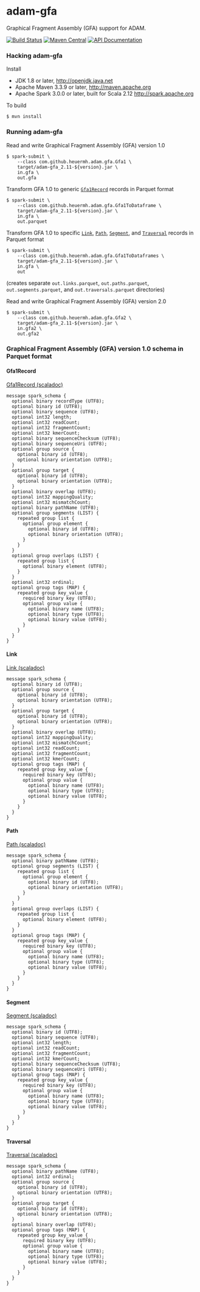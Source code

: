 # adam-gfa

Graphical Fragment Assembly (GFA) support for ADAM.

[![Build Status](https://travis-ci.org/heuermh/adam-gfa.svg?branch=master)](https://travis-ci.org/heuermh/adam-gfa)
[![Maven Central](https://img.shields.io/maven-central/v/com.github.heuermh.adamgfa/adam-gfa_2.12.svg?maxAge=600)](http://search.maven.org/#search%7Cga%7C1%7Ccom.github.heuermh.adamgfa)
[![API Documentation](http://javadoc.io/badge/com.github.heuermh.adamgfa/adam-gfa_2.12.svg?color=brightgreen&label=scaladoc)](http://javadoc.io/doc/com.github.heuermh.adamgfa/adam-gfa_2.12)

### Hacking adam-gfa

Install

 * JDK 1.8 or later, http://openjdk.java.net
 * Apache Maven 3.3.9 or later, http://maven.apache.org
 * Apache Spark 3.0.0 or later, built for Scala 2.12 http://spark.apache.org


To build

    $ mvn install


### Running adam-gfa

Read and write Graphical Fragment Assembly (GFA) version 1.0

```
$ spark-submit \
    --class com.github.heuermh.adam.gfa.Gfa1 \
    target/adam-gfa_2.11-${version}.jar \
    in.gfa \
    out.gfa
```


Transform GFA 1.0 to generic [`Gfa1Record`](#gfa1record) records in Parquet format

```
$ spark-submit \
    --class com.github.heuermh.adam.gfa.Gfa1ToDataframe \
    target/adam-gfa_2.11-${version}.jar \
    in.gfa \
    out.parquet
```


Transform GFA 1.0 to specific [`Link`](#link), [`Path`](#path), [`Segment`](#segment), and [`Traversal`](#traversal) records in Parquet format

```
$ spark-submit \
    --class com.github.heuermh.adam.gfa.Gfa1ToDataframes \
    target/adam-gfa_2.11-${version}.jar \
    in.gfa \
    out
```
(creates separate `out.links.parquet`, `out.paths.parquet`, `out.segments.parquet`, and `out.traversals.parquet` directories)


Read and write Graphical Fragment Assembly (GFA) version 2.0

```
$ spark-submit \
    --class com.github.heuermh.adam.gfa.Gfa2 \
    target/adam-gfa_2.11-${version}.jar \
    in.gfa2 \
    out.gfa2
```

### Graphical Fragment Assembly (GFA) version 1.0 schema in Parquet format

#### Gfa1Record

[Gfa1Record (scaladoc)](https://www.javadoc.io/static/com.github.heuermh.adamgfa/adam-gfa_2.12/0.6.0/com/github/heuermh/adam/gfa/sql/gfa1/Gfa1Record.html)

```
message spark_schema {
  optional binary recordType (UTF8);
  optional binary id (UTF8);
  optional binary sequence (UTF8);
  optional int32 length;
  optional int32 readCount;
  optional int32 fragmentCount;
  optional int32 kmerCount;
  optional binary sequenceChecksum (UTF8);
  optional binary sequenceUri (UTF8);
  optional group source {
    optional binary id (UTF8);
    optional binary orientation (UTF8);
  }
  optional group target {
    optional binary id (UTF8);
    optional binary orientation (UTF8);
  }
  optional binary overlap (UTF8);
  optional int32 mappingQuality;
  optional int32 mismatchCount;
  optional binary pathName (UTF8);
  optional group segments (LIST) {
    repeated group list {
      optional group element {
        optional binary id (UTF8);
        optional binary orientation (UTF8);
      }
    }
  }
  optional group overlaps (LIST) {
    repeated group list {
      optional binary element (UTF8);
    }
  }
  optional int32 ordinal;
  optional group tags (MAP) {
    repeated group key_value {
      required binary key (UTF8);
      optional group value {
        optional binary name (UTF8);
        optional binary type (UTF8);
        optional binary value (UTF8);
      }
    }
  }
}
```

#### Link

[Link (scaladoc)](https://www.javadoc.io/static/com.github.heuermh.adamgfa/adam-gfa_2.12/0.6.0/com/github/heuermh/adam/gfa/sql/gfa1/Link.html)

```
message spark_schema {
  optional binary id (UTF8);
  optional group source {
    optional binary id (UTF8);
    optional binary orientation (UTF8);
  }
  optional group target {
    optional binary id (UTF8);
    optional binary orientation (UTF8);
  }
  optional binary overlap (UTF8);
  optional int32 mappingQuality;
  optional int32 mismatchCount;
  optional int32 readCount;
  optional int32 fragmentCount;
  optional int32 kmerCount;
  optional group tags (MAP) {
    repeated group key_value {
      required binary key (UTF8);
      optional group value {
        optional binary name (UTF8);
        optional binary type (UTF8);
        optional binary value (UTF8);
      }
    }
  }
}
```

#### Path

[Path (scaladoc)](https://www.javadoc.io/static/com.github.heuermh.adamgfa/adam-gfa_2.12/0.6.0/com/github/heuermh/adam/gfa/sql/gfa1/Path.html)

```
message spark_schema {
  optional binary pathName (UTF8);
  optional group segments (LIST) {
    repeated group list {
      optional group element {
        optional binary id (UTF8);
        optional binary orientation (UTF8);
      }
    }
  }
  optional group overlaps (LIST) {
    repeated group list {
      optional binary element (UTF8);
    }
  }
  optional group tags (MAP) {
    repeated group key_value {
      required binary key (UTF8);
      optional group value {
        optional binary name (UTF8);
        optional binary type (UTF8);
        optional binary value (UTF8);
      }
    }
  }
}
```

#### Segment

[Segment (scaladoc)](https://www.javadoc.io/static/com.github.heuermh.adamgfa/adam-gfa_2.12/0.6.0/com/github/heuermh/adam/gfa/sql/gfa1/Segment.html)

```
message spark_schema {
  optional binary id (UTF8);
  optional binary sequence (UTF8);
  optional int32 length;
  optional int32 readCount;
  optional int32 fragmentCount;
  optional int32 kmerCount;
  optional binary sequenceChecksum (UTF8);
  optional binary sequenceUri (UTF8);
  optional group tags (MAP) {
    repeated group key_value {
      required binary key (UTF8);
      optional group value {
        optional binary name (UTF8);
        optional binary type (UTF8);
        optional binary value (UTF8);
      }
    }
  }
}
```

#### Traversal

[Traversal (scaladoc)](https://www.javadoc.io/static/com.github.heuermh.adamgfa/adam-gfa_2.12/0.6.0/com/github/heuermh/adam/gfa/sql/gfa1/Traversal.html)

```
message spark_schema {
  optional binary pathName (UTF8);
  optional int32 ordinal;
  optional group source {
    optional binary id (UTF8);
    optional binary orientation (UTF8);
  }
  optional group target {
    optional binary id (UTF8);
    optional binary orientation (UTF8);
  }
  optional binary overlap (UTF8);
  optional group tags (MAP) {
    repeated group key_value {
      required binary key (UTF8);
      optional group value {
        optional binary name (UTF8);
        optional binary type (UTF8);
        optional binary value (UTF8);
      }
    }
  }
}
```
